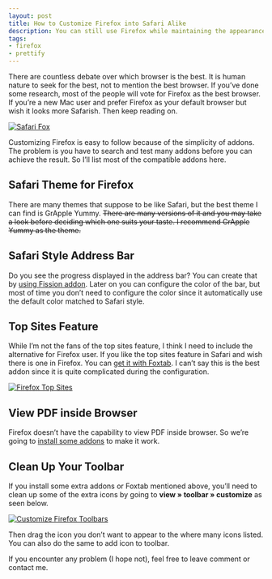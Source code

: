 ```yaml
---
layout: post
title: How to Customize Firefox into Safari Alike
description: You can still use Firefox while maintaining the appearance of elegant Safari in OS X.
tags:
- firefox
- prettify
---
```

There are countless debate over which browser is the best. It is human nature to seek for the best, not to mention the best browser. If you’ve done some research, most of the people will vote for Firefox as the best browser. If you’re a new Mac user and prefer Firefox as your default browser but wish it looks more Safarish. Then keep reading on.

<!--more-->

[ ![Safari Fox][img1] ](http://images.sayzlim.net/2010/07/safarifox_preview.jpg "Safari Fox")

[img1]: http://images.sayzlim.net/2010/07/safarifox_preview.jpg "Safari Fox"

Customizing Firefox is easy to follow because of the simplicity of addons. The problem is you have to search and test many addons before you can achieve the result. So I’ll list most of the compatible addons here.

## Safari Theme for Firefox

There are many themes that suppose to be like Safari, but the best theme I can find is GrApple Yummy. <del>There are many versions of it and you may take a look before deciding which one suits your taste. I recommend GrApple Yummy as the theme.</del>

## Safari Style Address Bar

Do you see the progress displayed in the address bar? You can create that by [using Fission addon][2]. Later on you can configure the color of the bar, but most of time you don’t need to configure the color since it automatically use the default color matched to Safari style.

## Top Sites Feature

While I’m not the fans of the top sites feature, I think I need to include the alternative for Firefox user. If you like the top sites feature in Safari and wish there is one in Firefox. You can [get it with Foxtab][3]. I can’t say this is the best addon since it is quite complicated during the configuration.

[ ![Firefox Top Sites][img2] ](http://images.sayzlim.net/2010/07/safarifox_tab.jpg "Firefox Top Sites")

[img2]: http://images.sayzlim.net/2010/07/safarifox_tab.jpg "Firefox Top Sites"

## View PDF inside Browser

Firefox doesn’t have the capability to view PDF inside browser. So we’re going to [install some addons](https://addons.mozilla.org/en-US/firefox/addon/7518/) to make it work.

## Clean Up Your Toolbar

If you install some extra addons or Foxtab mentioned above, you’ll need to clean up some of the extra icons by going to **view » toolbar » customize** as seen below.

[ ![Customize Firefox Toolbars][img3] ](http://images.sayzlim.net/2010/07/safarifox_customize.jpg "Customize Firefox Toolbars")

[img3]: http://images.sayzlim.net/2010/07/safarifox_customize.jpg "Customize Firefox Toolbars"

Then drag the icon you don’t want to appear to the where many icons listed. You can also do the same to add icon to toolbar.

If you encounter any problem (I hope not), feel free to leave comment or contact me.

[1]: http://forums.mozillazine.org/viewtopic.php?t=589797 "GrApple theme stuff ... • mozillaZine Forums"
[2]: https://addons.mozilla.org/En-us/firefox/addon/fission/ "Fission :: Add-ons for Firefox - Mozilla Add-ons"
[3]: https://addons.mozilla.org/en-us/firefox/addon/foxtab/ "FoxTab :: Add-ons for Firefox - Mozilla Add-ons"
